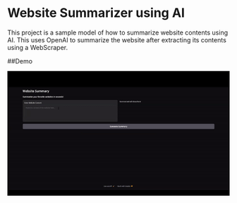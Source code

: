 
# Website Summarizer using AI

This project is a sample model of how to summarize website contents using AI. This uses OpenAI to summarize the website after extracting its contents using a WebScraper.


##Demo

![](https://github.com/amitesh1234/Summarization_llm/blob/main/assets/demo.gif)
